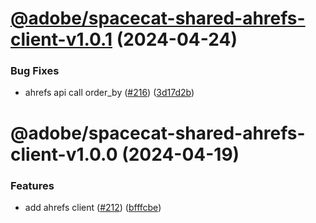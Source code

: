 # [@adobe/spacecat-shared-ahrefs-client-v1.0.1](https://github.com/adobe/spacecat-shared/compare/@adobe/spacecat-shared-ahrefs-client-v1.0.0...@adobe/spacecat-shared-ahrefs-client-v1.0.1) (2024-04-24)


### Bug Fixes

* ahrefs api call order_by ([#216](https://github.com/adobe/spacecat-shared/issues/216)) ([3d17d2b](https://github.com/adobe/spacecat-shared/commit/3d17d2bb3885fd82df51fe43dee042d0b6cab7cc))

# @adobe/spacecat-shared-ahrefs-client-v1.0.0 (2024-04-19)


### Features

* add ahrefs client ([#212](https://github.com/adobe/spacecat-shared/issues/212)) ([bfffcbe](https://github.com/adobe/spacecat-shared/commit/bfffcbe035898fc91a53136702f448d046be35f2))
